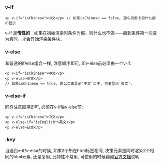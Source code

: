 ### v-if

`<p v-if="isChinese">中文</p> // 如果isChinese == false, 那么页面上将什么都不显示`

v-if 是**惰性的**：如果在初始渲染时条件为假，则什么也不做——直到条件第一次变为真时，才会开始渲染条件块。

### v-else

和普通的if/else组合一样, 注意顺序即可, 即v-else前必须由一个v-if:

```
<p v-if="isChinese">中文</p>
<p v-else>英文</p>
// 如果isChinese == true, 那么页面显示'中文'二字, 否者显示'英文'.
```

### v-else-if

同样注意顺序即可, 必须在v-if后v-else前:

```
<p v-if="isChinese">中文</p>
<p v-else-if="isEnglish">英文</p>
<p v-else>日文</p>
```

### :key

当遇到v-if/v-else的时候, 如果2个所在html标签相同, 决策元素是同时渲染2个相同的html元素, 还是复用, 此特性不常用,  可使用的时候翻阅[官方文档](https://cn.vuejs.org/v2/guide/conditional.html#用-key-管理可复用的元素)说明.





